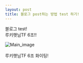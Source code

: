 ```yaml
---
layout: post
title: 블로그 post하는 방법 test 하기!
---
```


블로그 test! <br/>
루키햇님TF 6조!! 

![Main_image](https://cloud.githubusercontent.com/assets/16337370/12253842/3e9e561a-b926-11e5-8bea-c18e42c0eff9.PNG)
<br/><br/>
루키햇님TF 6조 화이팅! 
